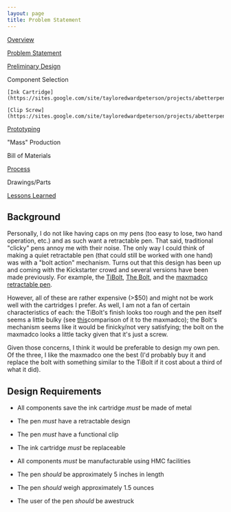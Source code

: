 ```yaml
---
layout: page
title: Problem Statement
---
```


[Overview](https://sites.google.com/site/tayloredwardpeterson/projects/abetterpen)

[Problem Statement](https://sites.google.com/site/tayloredwardpeterson/projects/abetterpen/problemstatement)

[Preliminary Design](https://sites.google.com/site/tayloredwardpeterson/projects/abetterpen/preliminarydesign)

Component Selection 

    [Ink Cartridge](https://sites.google.com/site/tayloredwardpeterson/projects/abetterpen/cartridgeselection)

    [Clip Screw](https://sites.google.com/site/tayloredwardpeterson/projects/abetterpen/clipscrewselection)

[Prototyping](https://sites.google.com/site/tayloredwardpeterson/projects/abetterpen/alphaprototype)

"Mass" Production 

   Bill of Materials 

   [Process](https://sites.google.com/site/tayloredwardpeterson/projects/abetterpen/process)

   Drawings/Parts 

   [Lessons Learned](https://sites.google.com/site/tayloredwardpeterson/projects/abetterpen/lessonslearned)

## Background

Personally, I do not like having caps on my pens (too easy to lose, two hand operation, etc.) and as such want a retractable pen. That said, traditional "clicky" pens annoy me with their noise. The only way I could think of making a quiet retractable pen (that could still be worked with one hand) was with a "bolt action" mechanism. Turns out that this design has been up and coming with the Kickstarter crowd and several versions have been made previously. For example, the [TiBolt](http://jumpstartcity.com/events/tibolt-the-american-made-titanium-bolt-action-pen/c), [The Bolt](http://fromthepencup.wordpress.com/2013/03/19/the-bolt-a-machined-bolt-action-pen/), and the [maxmadco retractable pen](http://maxmadco.com/products/retractable-pen/). 

However, all of these are rather expensive (\>$50) and might not be work well with the cartridges I prefer. As well, I am not a fan of certain characteristics of each: the TiBolt's finish looks too rough and the pen itself seems a little bulky (see [this](http://edcforums.com/threads/the-tibolt-compared-to-the-embassy-pen-and-now-the-madmaxco.105871/)comparison of it to the maxmadco); the Bolt's mechanism seems like it would be finicky/not very satisfying; the bolt on the maxmadco looks a little tacky given that it's just a screw. 

Given those concerns, I think it would be preferable to design my own pen. Of the three, I like the maxmadco one the best (I'd probably buy it and replace the bolt with something similar to the TiBolt if it cost about a third of what it did). 

## Design Requirements

- All components save the ink cartridge _must_ be made of metal
- The pen _must_ have a retractable design 
- The pen _must_ have a functional clip 
- The ink cartridge _must_ be replaceable 
- All components _must_ be manufacturable using HMC facilities 

- The pen _should_ be approximately 5 inches in length 
- The pen _should_ weigh approximately 1.5 ounces 
- The user of the pen _should_ be awestruck 
